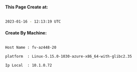 
   
#### This Page Create at:

```bash

2023-01-16 - 12:13:19 UTC

```

#### Create By Machine:

```bash

Host Name : fv-az448-20

platform  : Linux-5.15.0-1030-azure-x86_64-with-glibc2.35

Ip Local  : 10.1.0.72

```

